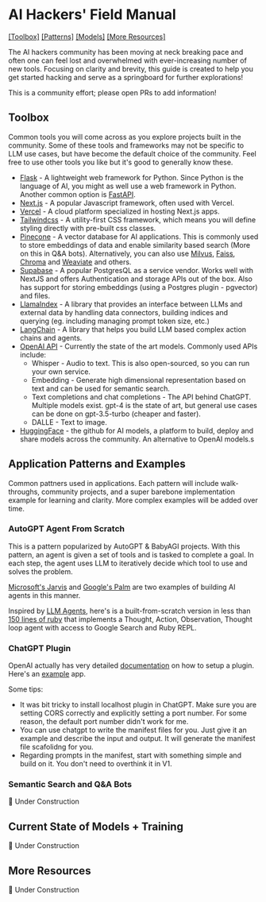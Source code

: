 # AI Hackers' Field Manual
[[Toolbox]](#toolbox) [[Patterns]](#patterns) [[Models]](#models) <!--[[Prompt]](#prompt) [[Infra products]](#infra) [[Research]](#research) --> [[More Resources]](#resources)

The AI hackers community has been moving at neck breaking pace and often one can feel lost and overwhelmed with ever-increasing number of new tools. Focusing on clarity and brevity, this guide is created to help you get started hacking and serve as a springboard for further explorations! 

This is a community effort; please open PRs to add information! 

## Toolbox <a name="toolbox"></a>
Common tools you will come across as you explore projects built in the community. Some of these tools and frameworks may not be specific to LLM use cases, but have become the default choice of the community. Feel free to use other tools you like but it's good to generally know these. 

- [Flask](https://flask.palletsprojects.com/en/2.1.x/) - A lightweight web framework for Python. Since Python is the language of AI, you might as well use a web framework in Python. Another common option is [FastAPI](https://fastapi.tiangolo.com/).
- [Next.js](https://nextjs.org/docs) - A popular Javascript framework, often used with Vercel. 
- [Vercel](https://vercel.com) - A cloud platform specialized in hosting Next.js apps. 
- [Tailwindcss](https://tailwindcss.com/docs) - A utility-first CSS framework, which means you will define styling directly with pre-built css classes. 
- [Pinecone](https://www.pinecone.io/docs) - A vector database for AI applications. This is commonly used to store embeddings of data and enable similarity based search (More on this in Q&A bots). Alternatively, you can also use [Milvus](https://milvus.io/), [Faiss](https://github.com/facebookresearch/faiss), [Chroma](https://www.trychroma.com/) and [Weaviate](https://weaviate.io/) and others.
- [Supabase](https://supabase.com/) - A popular PostgresQL as a service vendor. Works well with NextJS and offers Authentication and storage APIs out of the box. Also has support for storing embeddings (using a Postgres plugin - pgvector) and files.
- [LlamaIndex](https://github.com/jerryjliu/llama_index) - A library that provides an interface between LLMs and external data by handling data connectors, building indices and querying (eg. including managing prompt token size, etc.)
- [LangChain](https://github.com/hwchase17/langchain) - A library that helps you build LLM based complex action chains and agents. 
- [OpenAI API](https://platform.openai.com/docs/api-reference) - Currently the state of the art models. Commonly used APIs include:
  - Whisper - Audio to text. This is also open-sourced, so you can run your own service. 
  - Embedding - Generate high dimensional representation based on text and can be used for semantic search. 
  - Text completions and chat completions - The API behind ChatGPT. Multiple models exist. gpt-4 is the state of art, but general use cases can be done on gpt-3.5-turbo (cheaper and faster).
  - DALLE - Text to image.
- [HuggingFace](https://huggingface.co/) - the github for AI models, a platform to build, deploy and share models across the community. An alternative to OpenAI models.s

## Application Patterns and Examples <a name="patterns"></a>
Common pattners used in applications. Each pattern will include walk-throughs, community projects, and a super barebone implementation example for learning and clarity. More complex examples will be added over time. 
### AutoGPT Agent From Scratch
This is a pattern popularized by AutoGPT & BabyAGI projects. With this pattern, an agent is given a set of tools and is tasked to complete a goal. In each step, the agent uses LLM to iteratively decide which tool to use and solves the problem. 

[Microsoft's Jarvis](https://github.com/microsoft/JARVIS) and [Google's Palm](https://blog.google/technology/ai/introducing-pathways-next-generation-ai-architecture/) are two examples of building AI agents in this manner.

Inspired by [LLM Agents](https://github.com/mpaepper/llm_agents/tree/main/llm_agents), here's is a built-from-scratch version in less than [150 lines of ruby](examples/llm_agents/llm_agents.rb) that implements a Thought, Action, Observation, Thought loop agent with access to Google Search and Ruby REPL. 

### ChatGPT Plugin
OpenAI actually has very detailed [documentation](https://platform.openai.com/docs/plugins/introduction) on how to setup a plugin. Here's an [example](examples/plugin/app.py) app. 

Some tips:
- It was bit tricky to install localhost plugin in ChatGPT. Make sure you are setting CORS correctly and explicitly setting a port number. For some reason, the default port number didn't work for me. 
- You can use chatgpt to write the manifest files for you. Just give it an example and describe the input and output. It will generate the manifest file scafolidng for you.
- Regarding prompts in the manifest, start with something simple and build on it. You don't need to overthink it in V1. 

### Semantic Search and Q&A Bots
🚧 Under Construction

## Current State of Models + Training <a name="models"></a>
🚧 Under Construction

<!-- ## Prompt engineering, techniques and templates <a name="prompt"></a>
🚧 Under Construction

## AI infra products and platforms <a name="infra"></a>
🚧 Under Construction

## Research + Papers <a name="research"></a>
🚧 Under Construction -->

## More Resources <a name="resources"></a>
🚧 Under Construction
